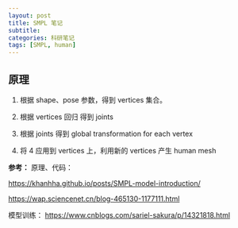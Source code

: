 ```yaml
---
layout: post
title: SMPL 笔记
subtitle: 
categories: 科研笔记
tags: [SMPL, human]
---
```

## 原理
1. 根据 shape、pose 参数，得到 vertices 集合。

2. 根据 vertices 回归 得到 joints

3. 根据 joints 得到 global transformation for each vertex

4. 将 4 应用到 vertices 上，利用新的 vertices 产生 human mesh


**参考：**
原理、代码：

https://khanhha.github.io/posts/SMPL-model-introduction/

https://wap.sciencenet.cn/blog-465130-1177111.html

模型训练：
https://www.cnblogs.com/sariel-sakura/p/14321818.html

